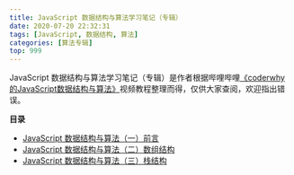 ```yaml
---
title: JavaScript 数据结构与算法学习笔记（专辑）
date: 2020-07-20 22:32:31
tags: [JavaScript, 数据结构, 算法]
categories: [算法专辑]
top: 999
---
```


JavaScript 数据结构与算法学习笔记（专辑）是作者根据哔哩哔哩[《coderwhy的JavaScript数据结构与算法》](https://www.bilibili.com/video/BV1x7411L7Q7?p=1)视频教程整理而得，仅供大家查阅，欢迎指出错误。

**目录**
- [JavaScript 数据结构与算法（一）前言](/2020/07/JavaScript数据结构与算法（一）前言/)
- [JavaScript 数据结构与算法（二）数组结构](/2020/07/JavaScript数据结构与算法（二）数组结构/)
- [JavaScript 数据结构与算法（三）栈结构](/2020/07/JavaScript数据结构与算法（三）栈结构/)

